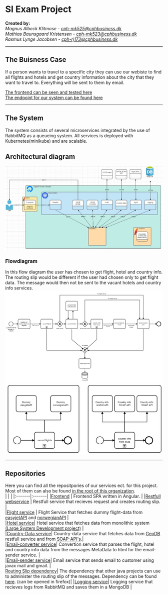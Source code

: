 # SI Exam Project

**Created by:**  
*Magnus Albeck Klitmose - cph-mk525@cphbusiness.dk*  
*Mathias Baunsgaard Kristensen - cph-mk523@cphbusiness.dk*  
*Rasmus Lynge Jacobsen - cph-rj173@cphbusiness.dk*  

* * * 

## The Buisness Case
If a person wants to travel to a specific city they can use our webiste to find all flights and hotels and get country information about the city that they want to travel to.
Everything will be sent to them by email. 

[The frontend can be seen and tested here](http://134.209.254.220/)  
[The endpoint for our system can be found here](http://134.209.254.220:30800/)  

* * * 

## The System 
The system consists of several microservices integrated by the use of RabbitMQ as a queueing system. All services is deployed with Kubernetes(minikube) and are scalable.  

## Architectural diagram  
![](https://github.com/SoftSiGroupMMR/About/blob/main/Diagrams/architectural_diagram.JPG)  


### Flowdiagram  
In this flow diagram the user has chosen to get flight, hotel and country info.  
The routing slip would be different if the user had chosen only to get flight data. The message would then not be sent to the vacant hotels and country info services.  
![](https://github.com/SoftSiGroupMMR/About/blob/main/Diagrams/flow-digagram.JPG)  
![](https://github.com/SoftSiGroupMMR/About/blob/main/Diagrams/sub-process.JPG)  
  

  
* * * 
## Repositories
Here you can find all the repositpories of our services ect. for this project. Most of them can also be found [in the root of this organization](https://github.com/SoftSiGroupMMR).  
| | |
|:-------|:-------|
|[Frontend](https://github.com/SoftSiGroupMMR/frontend) | Frontend SPA written in Angular. |
|[Restfull webservice](https://github.com/SoftSiGroupMMR/restfull) | Restfull service that recieves request and creates routing slip. |  
|[Flight service](https://github.com/SoftSiGroupMMR/aggregator) | Flight Service that fetches dummy flight-data from [easyjetAPI](https://github.com/SoftSiGroupMMR/easyjetAPI) and [norwegianAPI](https://github.com/SoftSiGroupMMR/norwegianAPI)  |  
|[Hotel service](https://github.com/SoftSiGroupMMR/hotel-fetcher)| Hotel service that fetches data from monolithic system [(Large System Development project)](https://github.com/LargeSystemsDevelopment2020/Moonlodge-Backend) |  
|[Country-Data service](https://github.com/SoftSiGroupMMR/countryData)| Country-data service that fetches data from [GeoDB](http://geodb-cities-api.wirefreethought.com/) restfull service and from [SOAP-API's](https://documenter.getpostman.com/view/8854915/Szf26WHn?version=latest#33a2b225-11a6-48d3-a695-fb0989cc4971).|  
|[Email-converter service](https://github.com/SoftSiGroupMMR/emai-builder)| Convertion service that parses the flight, hotel and country info data from the messages MetaData to html for the email-sender service. |  
|[Email-sender service](https://github.com/SoftSiGroupMMR/email)| Email service that sends email to customer using javax mail and gmail. |  
[Routing Slip dependency](https://github.com/SoftSiGroupMMR/RoutingSlip)| The dependency that other java projects can use to administer the routing slip of the messages.  Dependency can be found [here](http://rasmuslynge.com:8081/#artifact/get.dk.si/routingslip). (can be opened in firefox)|
|[Logging service](https://github.com/SoftSiGroupMMR/LogDB)| Logging service that recieves logs from RabbitMQ and saves them in a MongoDB |  

